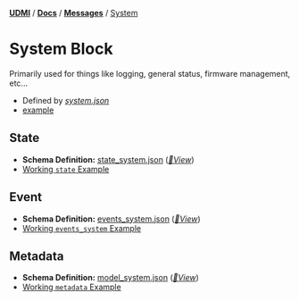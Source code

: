 [**UDMI**](../../) / [**Docs**](../) / [**Messages**](./) / [System](#)

# System Block

Primarily used for things like logging, general status, firmware management, etc...

* Defined by [<em>system.json</em>](../../schema/state_system.json)
* [example](../../tests/schemas/state/example.json)

## State

- **Schema Definition:** [state_system.json](../../schema/state_system.json)
 ([_🧬View_](../../gencode/docs/state.html#system))
- [Working `state` Example](../../tests/schemas/state/example.json)

## Event

- **Schema Definition:** [events_system.json](../../schema/events_system.json)
 ([_🧬View_](../../gencode/docs/events_system.html))
- [Working `events_system` Example](../../tests/schemas/events_system/example.json)

## Metadata

- **Schema Definition:** [model_system.json](../../schema/model_system.json)
 ([_🧬View_](../../gencode/docs/metadata.html#system))
- [Working `metadata` Example](../../tests/schemas/metadata/example.json)
